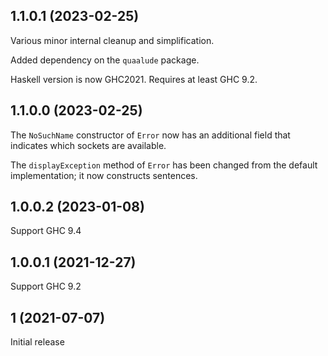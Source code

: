 ## 1.1.0.1 (2023-02-25)

Various minor internal cleanup and simplification.

Added dependency on the `quaalude` package.

Haskell version is now GHC2021. Requires at least GHC 9.2.

## 1.1.0.0 (2023-02-25)

The `NoSuchName` constructor of `Error` now has an additional field that
indicates which sockets are available.

The `displayException` method of `Error` has been changed from the default
implementation; it now constructs sentences.

## 1.0.0.2 (2023-01-08)

Support GHC 9.4

## 1.0.0.1 (2021-12-27)

Support GHC 9.2

## 1 (2021-07-07)

Initial release

